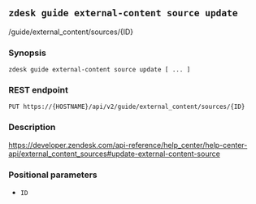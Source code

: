 ## `zdesk guide external-content source update`

/guide/external_content/sources/{ID}

### Synopsis

    zdesk guide external-content source update [ ... ]

### REST endpoint

    PUT https://{HOSTNAME}/api/v2/guide/external_content/sources/{ID}

### Description

https://developer.zendesk.com/api-reference/help_center/help-center-api/external_content_sources#update-external-content-source

### Positional parameters

* `ID`

